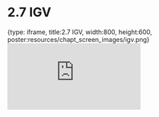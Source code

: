 # 2.7 IGV
 
{type: iframe, title:2.7 IGV, width:800, height:600, poster:resources/chapt_screen_images/igv.png}
![](https://stephaniemyan.github.io/hgv_modules/no_toc/igv.html)
 

 
